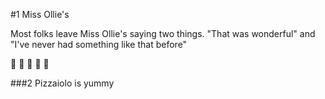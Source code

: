 #1 Miss Ollie's

Most folks leave Miss Ollie's saying two things.   "That was wonderful" and "I've never had something like that before"

:tada: :tada:  :tada:  :tada:  :tada:

###2 Pizzaiolo is yummy
